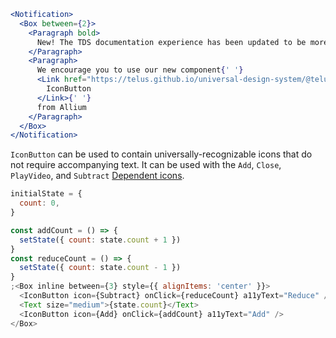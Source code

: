 ```jsx noeditor
<Notification>
  <Box between={2}>
    <Paragraph bold>
      New! The TDS documentation experience has been updated to be more performant!
    </Paragraph>
    <Paragraph>
      We encourage you to use our new component{' '}
      <Link href="https://telus.github.io/universal-design-system/@telus-uds/ds-allium/components/components/icon-button">
        IconButton
      </Link>{' '}
      from Allium
    </Paragraph>
  </Box>
</Notification>
```

`IconButton` can be used to contain universally-recognizable icons that do not require accompanying text. It can be used with the `Add`, `Close`, `PlayVideo`, and `Subtract` [Dependent icons](#/Icons?id=dependent).

```js
initialState = {
  count: 0,
}

const addCount = () => {
  setState({ count: state.count + 1 })
}
const reduceCount = () => {
  setState({ count: state.count - 1 })
}
;<Box inline between={3} style={{ alignItems: 'center' }}>
  <IconButton icon={Subtract} onClick={reduceCount} a11yText="Reduce" />
  <Text size="medium">{state.count}</Text>
  <IconButton icon={Add} onClick={addCount} a11yText="Add" />
</Box>
```
